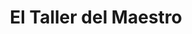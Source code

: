 ---
title: "El Taller del Maestro"
url: /san-pablo/el-taller-del-maestro/
shop: reparación de automóviles
---